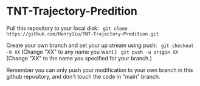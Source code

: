 # TNT-Trajectory-Predition

Pull this repository to your local disk:
  ``` git clone https://github.com/Henry1iu/TNT-Trajectory-Predition.git```

Create your own branch and set your up stream using push:
  ``` git checkout -b XX``` (Change "XX" to any name you want.)
  ``` git push -u origin XX``` (Change "XX" to the name you specified for your branch.)

Remember you can only push your modification to your own branch in this github repository, and don't touch the code in "main" branch.
